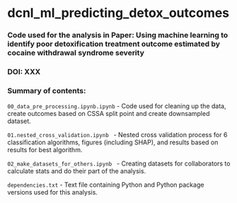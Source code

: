 # dcnl_ml_predicting_detox_outcomes



### Code used for the analysis in Paper: Using machine learning to identify poor detoxification treatment outcome estimated by cocaine withdrawal syndrome severity

### DOI: XXX



### Summary of contents:

`00_data_pre_processing.ipynb.ipynb` - Code used for cleaning up the data, create outcomes based on CSSA split point and create downsampled dataset.

`01.nested_cross_validation.ipynb ` - Nested cross validation process for 6 classification algorithms, figures (including SHAP), and results based on results for best algorithm.

`02_make_datasets_for_others.ipynb ` - Creating datasets for collaborators to calculate stats and do their part of the analysis.

`dependencies.txt` - Text file containing Python and Python package versions used for this analysis.


